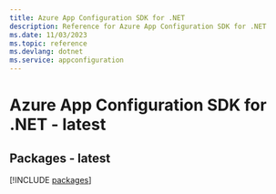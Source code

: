 ```yaml
---
title: Azure App Configuration SDK for .NET
description: Reference for Azure App Configuration SDK for .NET
ms.date: 11/03/2023
ms.topic: reference
ms.devlang: dotnet
ms.service: appconfiguration
---
```

# Azure App Configuration SDK for .NET - latest
## Packages - latest
[!INCLUDE [packages](app-configuration-index.md)]